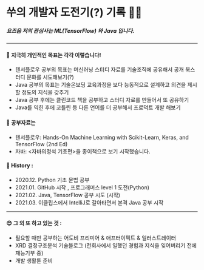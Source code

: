 쑤의 개발자 도전기(?) 기록 🐢🐢
====================
##### 요즈음 저의 관심사는 **ML(TensorFlow)** 와 **Java** 입니다.
***


#### 🌈 지극히 개인적인 목표는 각각 이렇습니다!  
- 텐서플로우 공부의 목표는 머신러닝 스터디 자료를 기술조직에 공유해서 공개 북스터디 문화를 시도해보기(?)  
- Java 공부의 목표는 기술온보딩 교육과정을 보다 능동적으로 설계하고 의견을 제시할 정도의 지식을 갖추기  
- Java 공부 후에는 클린코드 책을 공부하고 스터디 자료를 만들어서 또 공유하기  
- Java를 익힌 후에 코틀린 등 다른 언어를 더 공부해서 프로덕트 개발 해보기

#### 📖 공부자료는  
- 텐서플로우: Hands-On Machine Learning with Scikit-Learn, Keras, and TensorFlow (2nd Ed)  
- 자바: <자바의정석 기초편>을 종이책으로 보기 시작했습니다.  

#### 💜 History :  
- 2020.12. Python 기초 문법 공부  
- 2021.01. GitHub 시작 , 프로그래머스 level 1 도전(Python)  
- 2021.02. Java, TensorFlow 공부 시도 (시작)  
- 2021.03. 이클립스에서 IntelliJ로 갈아타면서 본격 Java 공부 시작

*** 
#### 😊 그 외 또 하고 있는 것 :  
- 필요할 때만 공부하는 어도비 프리미어 & 애프터이펙트 & 일러스트레이터
- XRD 결정구조분석 기술블로그 (전회사에서 일했던 경험과 지식을 잊어버리기 전에 재능기부 중)
- 개발 생활툰 준비

